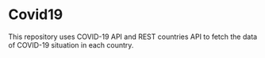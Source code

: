 # Covid19

This repository uses COVID-19 API and REST countries API to fetch the data of COVID-19 situation in each country.
